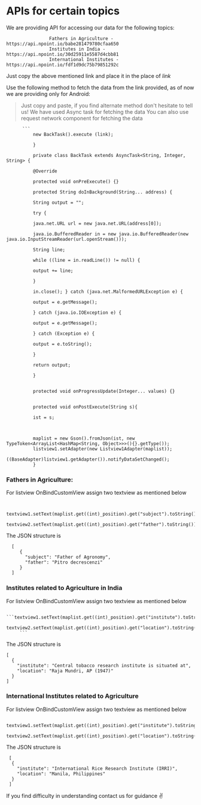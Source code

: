 
# APIs for certain topics

We are providing API for accessing our data for the following topics:

                    Fathers in Agriculture - https://api.npoint.io/babe281479780cfaa650
                    Institutes in India - https://api.npoint.io/30d25911e5587d4cbb81
                    International Institutes - https://api.npoint.io/fdf1d9dc75b79851292c 
                    
Just copy the above mentioned link and place it in the place of _link_


Use the following method to fetch the data from the link provided, as of now we are providing only for Android:
  >Just copy and paste, if you find alternate method don't hesitate to tell us!
  >We have used Async task for fetching the data
  >You can also use request network component for fetching the data

          ```
              new BackTask().execute (link);

              }

              private class BackTask extends AsyncTask<String, Integer, String> {

              @Override

              protected void onPreExecute() {}

              protected String doInBackground(String... address) {

              String output = "";

              try {

              java.net.URL url = new java.net.URL(address[0]);

              java.io.BufferedReader in = new java.io.BufferedReader(new java.io.InputStreamReader(url.openStream()));

              String line;

              while ((line = in.readLine()) != null) {

              output += line;

              }

              in.close(); } catch (java.net.MalformedURLException e) {

              output = e.getMessage();

              } catch (java.io.IOException e) {

              output = e.getMessage();

              } catch (Exception e) {

              output = e.toString();

              }

              return output;

              }


              protected void onProgressUpdate(Integer... values) {}


              protected void onPostExecute(String s){

              ist = s;



              maplist = new Gson().fromJson(ist, new TypeToken<ArrayList<HashMap<String, Object>>>(){}.getType());
              listview1.setAdapter(new Listview1Adapter(maplist));
              ((BaseAdapter)listview1.getAdapter()).notifyDataSetChanged();
              }
          
  
  ### Fathers in Agriculture:
  
  For listview OnBindCustomView assign two textview as mentioned below
  
  ```
  
 		textview1.setText(maplist.get((int)_position).get("subject").toString());
		textview2.setText(maplist.get((int)_position).get("father").toString());
  ```
 
 
 The JSON structure is 
 
      [
         {
           "subject": "Father of Agronomy",
           "father": "Pitro decrescenzi"
         }
      ]
      
 ### Institutes related to Agriculture in India
 
 For listview OnBindCustomView assign two textview as mentioned below
 
		 ```textview1.setText(maplist.get((int)_position).get("institute").toString());
		    textview2.setText(maplist.get((int)_position).get("location").toString());
		 ```
 
 
 The JSON structure is
 
 	[
	  {
	    "institute": "Central tobacco research institute is situated at",
	    "location": "Raja Mundri, AP (1947)"
	  }
	]
        

 
 ### International Institutes related to Agriculture
 
 For listview OnBindCustomView assign two textview as mentioned below
 
		textview1.setText(maplist.get((int)_position).get("institute").toString());
		textview2.setText(maplist.get((int)_position).get("location").toString());
 
The JSON structure is
 
	 [
	  {
	    "institute": "International Rice Research Institute (IRRI)",
	    "location": "Manila, Philippines"
	  }
	 ]
 
If you find difficulty in understanding contact us for guidance :v:
